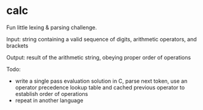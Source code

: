 # calc
Fun little lexing & parsing challenge. 

Input: string containing a valid sequence of digits, arithmetic operators, and brackets

Output: result of the arithmetic string, obeying proper order of operations

Todo: 
- write a single pass evaluation solution in C, parse next token, use an operator precedence lookup table and cached previous operator to establish order of operations
- repeat in another language

